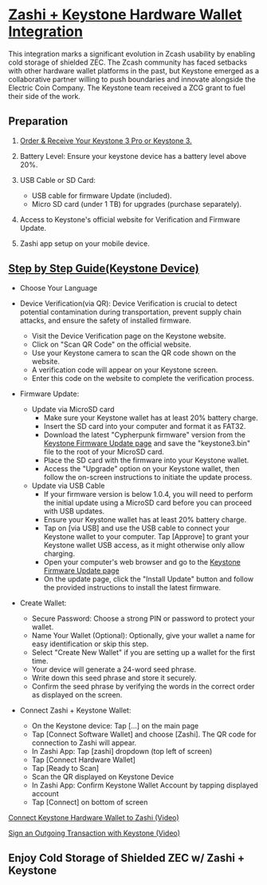 [Zashi + Keystone Hardware Wallet Integration](https://x.com/zashi_app/status/1869793574880973144) 
======================
This integration marks a significant evolution in Zcash usability by enabling cold storage of shielded ZEC. The Zcash community has faced setbacks with other hardware wallet platforms in the past, but Keystone emerged as a collaborative partner willing to push boundaries and innovate alongside the Electric Coin Company. The Keystone team received a ZCG grant to fuel their side of the work.

## Preparation
1. [Order & Receive Your Keystone 3 Pro or Keystone 3.](https://keyst.one) 

2. Battery Level: Ensure your keystone device has a battery level above 20%.

3. USB Cable or SD Card:
   - USB cable for firmware Update (included).
   - Micro SD card (under 1 TB) for upgrades (purchase separately).

4. Access to Keystone's official website for Verification and Firmware Update.

5. Zashi app setup on your mobile device.

## [Step by Step Guide(Keystone Device)](https://keyst.one/get-started) 
- Choose Your Language
- Device Verification(via QR): Device Verification is crucial to detect potential contamination during transportation, prevent supply chain attacks, and ensure the safety of installed firmware.

  - Visit the Device Verification page on the Keystone website.
  - Click on "Scan QR Code" on the official website.
  - Use your Keystone camera to scan the QR code shown on the website.
  - A verification code will appear on your Keystone screen.
  - Enter this code on the website to complete the verification process.

- Firmware Update:
  - Update via MicroSD card
    - Make sure your Keystone wallet has at least 20% battery charge.
    - Insert the SD card into your computer and format it as FAT32.
    - Download the latest "Cypherpunk firmware" version from the [Keystone Firmware Update page](https://keyst.one/firmware) and save the "keystone3.bin" file to the root of your MicroSD card.
    - Place the SD card with the firmware into your Keystone wallet.
    - Access the "Upgrade" option on your Keystone wallet, then follow the on-screen instructions to initiate the update process.
  - Update via USB Cable
    - If your firmware version is below 1.0.4, you will need to perform the initial update using a MicroSD card before you can proceed with USB updates.
    - Ensure your Keystone wallet has at least 20% battery charge.
    - Tap on [via USB] and use the USB cable to connect your Keystone wallet to your computer. Tap [Approve] to grant your Keystone wallet USB access, as it might otherwise only allow charging.
    - Open your computer's web browser and go to the [Keystone Firmware Update page](https://keyst.one/firmware)
    - On the update page, click the "Install Update" button and follow the provided instructions to install the latest firmware.
- Create Wallet:
    - Secure Password: Choose a strong PIN or password to protect your wallet.
    - Name Your Wallet (Optional): Optionally, give your wallet a name for easy identification or skip this step.
    - Select "Create New Wallet" if you are setting up a wallet for the first time.
    - Your device will generate a 24-word seed phrase.
    - Write down this seed phrase and store it securely.
    - Confirm the seed phrase by verifying the words in the correct order as displayed on the screen.
- Connect Zashi + Keystone Wallet:
    - On the Keystone device: Tap […] on the main page
    - Tap [Connect Software Wallet] and choose [Zashi]. The QR code for connection to Zashi will appear.
    - In Zashi App: Tap [zashi] dropdown (top left of screen)
    - Tap [Connect Hardware Wallet]
    - Tap [Ready to Scan]
    - Scan the QR displayed on Keystone Device
    - In Zashi App: Confirm Keystone Wallet Account by tapping displayed account
    - Tap [Connect] on bottom of screen

[Connect Keystone Hardware Wallet to Zashi (Video)](https://www.youtube.com/watch?v=Jr6LqtD1W0s)

[Sign an Outgoing Transaction with Keystone (Video)](https://www.youtube.com/watch?v=t_OHb1KqrRg)

## Enjoy Cold Storage of Shielded ZEC w/ Zashi + Keystone
